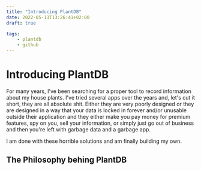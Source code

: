 ```yaml
---
title: "Introducing PlantDB"
date: 2022-05-13T13:26:41+02:00
draft: true

tags:
    - plantdb
    - github
---
```


# Introducing PlantDB

For many years, I've been searching for a proper tool to record information about my house plants. I've tried several apps over the years and, let's cut it short, they are all absolute shit. Either they are very poorly designed or they are designed in a way that your data is locked in forever and/or unusable outside their application and they either make you pay money for premium features, spy on you, sell your information, or simply just go out of business and then you're left with garbage data and a garbage app.

I am done with these horrible solutions and am finally building my own.

## The Philosophy behing PlantDB

